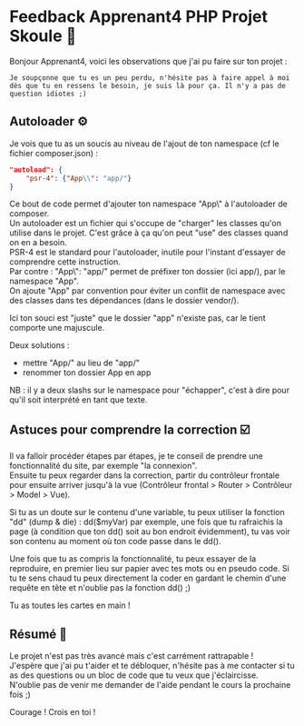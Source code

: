 # Feedback Apprenant4 PHP Projet Skoule 👤

Bonjour Apprenant4, voici les observations que j'ai pu faire sur ton projet :

```
Je soupçonne que tu es un peu perdu, n'hésite pas à faire appel à moi dès que tu en ressens le besoin, je suis là pour ça. Il n'y a pas de question idiotes ;)
```

## Autoloader ⚙️

Je vois que tu as un soucis au niveau de l'ajout de ton namespace (cf le fichier composer.json) : 

```json
"autoload": {
    "psr-4": {"App\\": "app/"}
}
```

Ce bout de code permet d'ajouter ton namespace "App\\" à l'autoloader de composer.  
Un autoloader est un fichier qui s'occupe de "charger" les classes qu'on utilise dans le projet. C'est grâce à ça qu'on peut "use" des classes quand on en a besoin.  
PSR-4 est le standard pour l'autoloader, inutile pour l'instant d'essayer de comprendre cette instruction.  
Par contre : "App\\": "app/" permet de préfixer ton dossier (ici app/), par le namespace "App\".  
On ajoute "App\" par convention pour éviter un conflit de namespace avec des classes dans tes dépendances (dans le dossier vendor/).

Ici ton souci est "juste" que le dossier "app" n'existe pas, car le tient comporte une majuscule.

Deux solutions : 
- mettre "App/" au lieu de "app/"
- renommer ton dossier App en app

NB : il y a deux slashs sur le namespace pour "échapper", c'est à dire pour qu'il soit interprété en tant que texte.

## Astuces pour comprendre la correction ☑️

Il va falloir procéder étapes par étapes, je te conseil de prendre une fonctionnalité du site, par exemple "la connexion".  
Ensuite tu peux regarder dans la correction, partir du contrôleur frontale pour ensuite arriver jusqu'à la vue (Contrôleur frontal > Router > Contrôleur > Model > Vue).

Si tu as un doute sur le contenu d'une variable, tu peux utiliser la fonction "dd" (dump & die) : dd($myVar) par exemple, une fois que tu rafraichis la page (à condition que ton dd() soit au bon endroit évidemment), tu vas voir son contenu au moment où ton code passe dans le dd().

Une fois que tu as compris la fonctionnalité, tu peux essayer de la reproduire, en premier lieu sur papier avec tes mots ou en pseudo code. Si tu te sens chaud tu peux directement la coder en gardant le chemin d'une requête en tête et n'oublie pas la fonction dd() ;)

Tu as toutes les cartes en main !

## Résumé 📝

Le projet n'est pas très avancé mais c'est carrément rattrapable !  
J'espère que j'ai pu t'aider et te débloquer, n'hésite pas à me contacter si tu as des questions ou un bloc de code que tu veux que j'éclaircisse.  
N'oublie pas de venir me demander de l'aide pendant le cours la prochaine fois ;)

Courage ! Crois en toi !